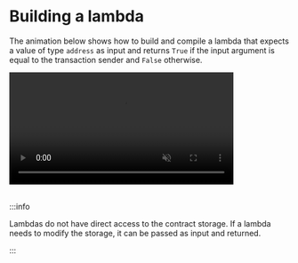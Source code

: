 # Building a lambda

The animation below shows how to build and compile a lambda that expects a value of type `address` as input and returns `True` if the input argument is equal to the transaction sender and `False` otherwise.

<div style={{ display: "flex", justifyContent: "center" }}>
    <video width="80%" loop controls autoPlay muted>
        <source src={require('@site/static/media/guides/build_lambda.webm').default} type='video/webm' />
    </video>
</div>

<br/>

:::info

Lambdas do not have direct access to the contract storage. If a lambda needs to modify the storage, it can be passed as input and returned.

:::
